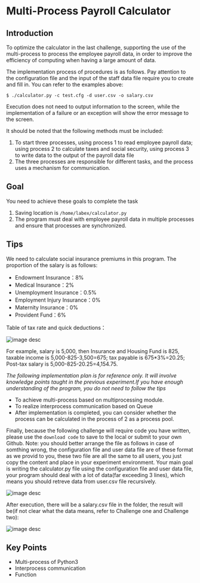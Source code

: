 # Multi-Process Payroll Calculator

## Introduction

To optimize the calculator in the last challenge, supporting the use of the multi-process to process the employee payroll data, in order to improve the efficiency of computing when having a large amount of data.

The implementation process of procedures is as follows. Pay attention to the configuration file and the input of the staff data file require you to create and fill in. You can refer to the examples above:

```
$ ./calculator.py -c test.cfg -d user.csv -o salary.csv
```

Execution does not need to output information to the screen, while the implementation of a failure or an exception will show the error message to the screen.

It should be noted that the following methods must be included:


1. To start three processes, using process 1 to read employee payroll data; using process 2 to calculate taxes and social security, using process 3 to write data to the output of the payroll data file
2. The three processes are responsible for different tasks, and the process uses a mechanism for communication.

## Goal

You need to achieve these goals to complete the task

1. Saving location is `/home/labex/calculator.py`
2. The program must deal with employee payroll data in multiple processes and ensure that processes are synchronized.

## Tips
We need to calculate social insurance premiums in this program. The proportion of the salary is as follows:
* Endowment Insurance：8%
* Medical Insurance：2%
* Unemployment Insurance：0.5%
* Employment Injury Insurance：0%
* Maternity Insurance：0%
* Provident Fund：6%

Table of tax rate and quick deductions：

![image desc](https://labex.io/upload/N/C/K/0VMtm37ys77y.png)

For example, salary is 5,000, then Insurance and Housing Fund is 825, taxable income is  5,000-825-3,500=675; tax payable is 675*3%=20.25; Post-tax salary is 5,000-825-20.25=4,154.75. 

*The following implementation plan is for reference only. It will involve knowledge points taught in the previous experiment.If you have enough understanding of the program, you do not need to follow the tips*

* To achieve multi-process based on multiprocessing module.
* To realize interprocess communication based on Queue
* After implementation is completed, you can consider whether the process can be calculated in the process of 2 as a process pool.

Finally, because the following challenge will require code you have written, please use the `download code` to save to the local or submit to your own Github.
Note: you should better arrange the file as follows in case of somthing wrong, the configuration file and user data file are of these format as we provid to you, these two file are all the same to all users, you just copy the content and place in your experiment environment. Your main goal is writing the calculator.py file using the configuration file and user data file, your program should deal with a lot of data(far exceeding 3 lines), which means you should retreve data from user.csv file recursively.



![image desc](https://labex.io/upload/P/T/U/JXNyBy73LENC.png)


After execution, there will be a salary.csv file in the folder, the result will be(if not clear what the data means, refer to Challenge one and Challenge two):


![image desc](https://labex.io/upload/Y/N/E/gGGO8jVXeHeF.png)




## Key Points

- Multi-process of Python3 
- Interprocess communication
- Function
